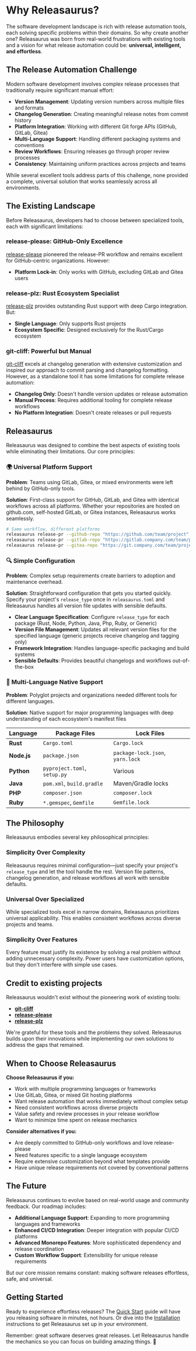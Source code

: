 # Why Releasaurus?

The software development landscape is rich with release automation tools, each
solving specific problems within their domains. So why create another one?
Releasaurus was born from real-world frustrations with existing tools and a
vision for what release automation could be:
**universal, intelligent, and effortless**.

## The Release Automation Challenge

Modern software development involves complex release processes that
traditionally require significant manual effort:

- **Version Management**: Updating version numbers across multiple files and formats
- **Changelog Generation**: Creating meaningful release notes from commit history
- **Platform Integration**: Working with different Git forge APIs (GitHub, GitLab, Gitea)
- **Multi-Language Support**: Handling different packaging systems and conventions
- **Review Workflows**: Ensuring releases go through proper review processes
- **Consistency**: Maintaining uniform practices across projects and teams

While several excellent tools address parts of this challenge, none provided a
complete, universal solution that works seamlessly across all environments.

## The Existing Landscape

Before Releasaurus, developers had to choose between specialized tools, each
with significant limitations:

### release-please: GitHub-Only Excellence

[release-please](https://github.com/googleapis/release-please) pioneered the
release-PR workflow and remains excellent for GitHub-centric organizations.
However:

- **Platform Lock-in**: Only works with GitHub, excluding GitLab and Gitea users

### release-plz: Rust Ecosystem Specialist

[release-plz](https://release-plz.ieni.dev/) provides outstanding Rust support
with deep Cargo integration. But:

- **Single Language**: Only supports Rust projects
- **Ecosystem Specific**: Designed exclusively for the Rust/Cargo ecosystem

### git-cliff: Powerful but Manual

[git-cliff](https://git-cliff.org/) excels at changelog generation with
extensive customization and inspired our approach to commit parsing and
changelog formatting. However, as a standalone tool it has some limitations for
complete release automation:

- **Changelog Only**: Doesn't handle version updates or release automation
- **Manual Process**: Requires additional tooling for complete release workflows
- **No Platform Integration**: Doesn't create releases or pull requests

## Releasaurus

Releasaurus was designed to combine the best aspects of existing tools while
eliminating their limitations. Our core principles:

### 🌍 Universal Platform Support

**Problem**: Teams using GitLab, Gitea, or mixed environments were left behind
by GitHub-only tools.

**Solution**: First-class support for GitHub, GitLab, and Gitea with identical
workflows across all platforms. Whether your repositories are hosted on
github.com, self-hosted GitLab, or Gitea instances, Releasaurus works
seamlessly.

```bash
# Same workflow, different platforms
releasaurus release-pr --github-repo "https://github.com/team/project"
releasaurus release-pr --gitlab-repo "https://gitlab.company.com/team/project"
releasaurus release-pr --gitea-repo "https://git.company.com/team/project"
```

### 🔍 Simple Configuration

**Problem**: Complex setup requirements create barriers to adoption and
maintenance overhead.

**Solution**: Straightforward configuration that gets you started quickly.
Specify your project's `release_type` once in `releasaurus.toml` and
Releasaurus handles all version file updates with sensible defaults.

- **Clear Language Specification**: Configure `release_type` for each package
  (Rust, Node, Python, Java, Php, Ruby, or Generic)
- **Version File Management**: Updates all relevant version files for the
  specified language (generic projects receive changelog and tagging only)
- **Framework Integration**: Handles language-specific packaging and build
  systems
- **Sensible Defaults**: Provides beautiful changelogs and workflows
  out-of-the-box

### 🚀 Multi-Language Native Support

**Problem**: Polyglot projects and organizations needed different tools for
different languages.

**Solution**: Native support for major programming languages with deep
understanding of each ecosystem's manifest files

| Language    | Package Files                | Lock Files                       |
| ----------- | ---------------------------- | -------------------------------- |
| **Rust**    | `Cargo.toml`                 | `Cargo.lock`                     |
| **Node.js** | `package.json`               | `package-lock.json`, `yarn.lock` |
| **Python**  | `pyproject.toml`, `setup.py` | Various                          |
| **Java**    | `pom.xml`, `build.gradle`    | Maven/Gradle locks               |
| **PHP**     | `composer.json`              | `composer.lock`                  |
| **Ruby**    | `*.gemspec`, `Gemfile`       | `Gemfile.lock`                   |

## The Philosophy

Releasaurus embodies several key philosophical principles:

### Simplicity Over Complexity

Releasaurus requires minimal configuration—just specify your project's
`release_type` and let the tool handle the rest. Version file patterns,
changelog generation, and release workflows all work with sensible defaults.

### Universal Over Specialized

While specialized tools excel in narrow domains, Releasaurus prioritizes
universal applicability. This enables consistent workflows across diverse
projects and teams.

### Simplicity Over Features

Every feature must justify its existence by solving a real problem without
adding unnecessary complexity. Power users have customization options, but they
don't interfere with simple use cases.

## Credit to existing projects

Releasaurus wouldn't exist without the pioneering work of existing tools:

- **[git-cliff](https://git-cliff.org/)**
- **[release-please](https://github.com/googleapis/release-please)**
- **[release-plz](https://release-plz.ieni.dev/)**

We're grateful for these tools and the problems they solved. Releasaurus builds
upon their innovations while implementing our own solutions to address the gaps
that remained.

## When to Choose Releasaurus

**Choose Releasaurus if you:**

- Work with multiple programming languages or frameworks
- Use GitLab, Gitea, or mixed Git hosting platforms
- Want release automation that works immediately without complex setup
- Need consistent workflows across diverse projects
- Value safety and review processes in your release workflow
- Want to minimize time spent on release mechanics

**Consider alternatives if you:**

- Are deeply committed to GitHub-only workflows and love release-please
- Need features specific to a single language ecosystem
- Require extensive customization beyond what templates provide
- Have unique release requirements not covered by conventional patterns

## The Future

Releasaurus continues to evolve based on real-world usage and community
feedback. Our roadmap includes:

- **Additional Language Support**: Expanding to more programming languages and frameworks
- **Enhanced CI/CD Integration**: Deeper integration with popular CI/CD platforms
- **Advanced Monorepo Features**: More sophisticated dependency and release coordination
- **Custom Workflow Support**: Extensibility for unique release requirements

But our core mission remains constant: making software releases effortless,
safe, and universal.

## Getting Started

Ready to experience effortless releases? The [Quick Start](./quick-start.md)
guide will have you releasing software in minutes, not hours. Or dive into
the [Installation](./installation.md) instructions to get Releasaurus set up in
your environment.

Remember: great software deserves great releases. Let Releasaurus handle the
mechanics so you can focus on building amazing things. 🦕
